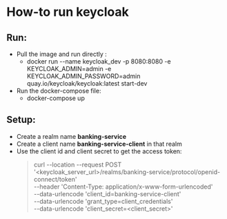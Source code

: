 # How-to run keycloak

Run:
- 
- Pull the image and run directly : 
  + docker run --name keycloak_dev -p 8080:8080 -e KEYCLOAK_ADMIN=admin -e KEYCLOAK_ADMIN_PASSWORD=admin quay.io/keycloak/keycloak:latest start-dev
- Run the docker-compose file: 
  + docker-compose up

Setup:
- 
- Create a realm name **banking-service**
- Create a client name **banking-service-client** in that realm
- Use the client id and client secret to get the access token:
  > curl --location --request POST '<keycloak_server_url>/realms/banking-service/protocol/openid-connect/token' \
  --header 'Content-Type: application/x-www-form-urlencoded' \
  --data-urlencode 'client_id=banking-service-client' \
  --data-urlencode 'grant_type=client_credentials' \
  --data-urlencode 'client_secret=<client_secret>'